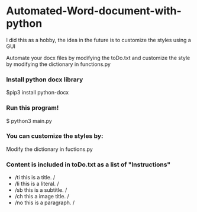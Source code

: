 # Automated-Word-document-with-python
I did this as a hobby, the idea in the future is to customize the styles using a GUI

Automate your docx files by modifying the toDo.txt and customize the style by modifying the dictionary in functions.py

### Install python docx library
$pip3 install python-docx

### Run this program!
$ python3 main.py

### You can customize the styles by:
Modify the dictionary in fuctions.py

### Content is included in toDo.txt as a list of "Instructions"

- /ti this is a title. /
- /li this is a literal. /
- /sb this is a subtitle. /
- /ch this a image title. / 
- /no this is a paragraph. /



